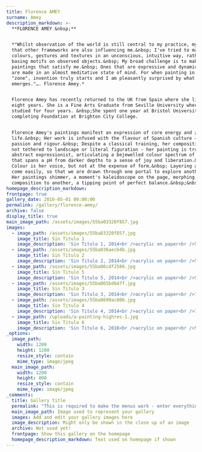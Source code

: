```yaml
---
title: Florence AMEY
surname: Amey
description_markdown: >-
  **FLORENCE AMEY &nbsp;**


  *"Whilst observation of the world is still central to my practice, my hope is
  that other frameworks are also influencing me.&nbsp; I've tried to make marks,
  colours, gestures and textures in an unconscious, intuitive way, rather than
  basing motifs on observed objects.&nbsp; My broad challenge is to make
  paintings that satisfy me.&nbsp; Ones that are expressive and dynamic, that
  are made in an almost meditative state of mind. For when painting in that
  "zone", invention truly starts and I am pleasantly surprised by what
  emerges."…. Florence Amey.*


  Florence Amey has recently returned to the UK from Spain where she lived for
  eight years. She is a Fine Arts Graduate from Seville University where she
  studied for four years. &nbsp;She spent one year at Bristol University after
  completing Foundation at Brighton City College.


  Florence Amey's paintings manifest an expression of core energy and zest for
  life.&nbsp; Her work is infused with the flavour of Spanish culture – with
  passion and rigour.&nbsp; Despite a classical training, her compositions are
  not tethered to landscape or literal figuration - her painting is truly
  abstract expressionist, articulating a bejewelled colour spectrum of emotion
  that spans a pH from darker depths to a sense of joy and liberation.&nbsp;
  Colour is her voice, but not at the expense of form.&nbsp; Layering appears to
  come easily, so that we are drawn through one portal to explore another.&nbsp;
  Her paintings shimmer, a moment's kaleidoscope on the page, morphing from one
  composition to another, a tipping point of perfect balance.&nbsp;&nbsp;
homepage_description_markdown:
frontpage: true
gallery_date: 2016-05-01 00:00:00
permalink: /gallery/florence-amey/
archive: false
display_title: true
main_image_path: /assets/images/55ba03320f857.jpg
images:
  - image_path: /assets/images/55ba03320f857.jpg
    image_title: Sin Titulo 1
    image_description: 'Sin Titulo 1, 2014<br />acrylic on paper<br />55 x 75 cm'
  - image_path: /assets/images/55ba036aecb4b.jpg
    image_title: Sin Titulo 2
    image_description: 'Sin Titulo 2, 2014<br />acrylic on paper<br />55 x 75 cm'
  - image_path: /assets/images/55ba06cdf2586.jpg
    image_title: Sin Titulo 5
    image_description: 'Sin Titulo 5, 2014<br />acrylic on paper<br />55 x 75 cm'
  - image_path: /assets/images/55ba065bd647f.jpg
    image_title: Sin Titulo 3
    image_description: 'Sin Titulo 3, 2014<br />acrylic on paper<br />75 x 55 cm'
  - image_path: /assets/images/55ba0699ac806.jpg
    image_title: Sin Titulo 4
    image_description: 'Sin Titulo 4, 2014<br />acrylic on paper<br />75 x 55 cm'
  - image_path: /uploads/a-painting-highres-1.jpg
    image_title: Sin Titulo 6
    image_description: 'Sin Titulo 6, 2018<br />acrylic on paper<br />55 x 75 cm'
_options:
  image_path:
    width: 1200
    height: 1200
    resize_style: contain
    mime_type: image/jpeg
  main_image_path:
    width: 1200
    height: 800
    resize_style: contain
    mime_type: image/jpeg
_comments:
  title: Gallery title
  permalink: "This is required to make the menus work - enter everything in lower case, no digits, no spaces in this format /gallery/my-new-gallery/"
  main_image_path: Image used to represent your gallery
  images: Add and edit your gallery images here
  image_description: Might only be shown in the close up of an image
  archive: Not used yet!
  frontpage: Show this gallery on the homepage
  homepage_description_markdown: Text used on homepage if shown
---
```


